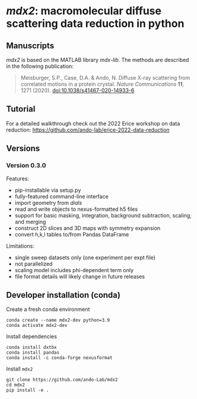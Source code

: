 # *mdx2*: macromolecular diffuse scattering data reduction in python

## Manuscripts

*mdx2* is based on the MATLAB library *mdx-lib*. The methods are described in the following publication:

> Meisburger, S.P., Case, D.A. & Ando, N. Diffuse X-ray scattering from correlated motions in a protein crystal. *Nature Communications* **11**, 1271 (2020). [doi:10.1038/s41467-020-14933-6](https://doi.org/10.1038/s41467-020-14933-6)

## Tutorial

For a detailed walkthrough check out the 2022 Erice workshop on data reduction: https://github.com/ando-lab/erice-2022-data-reduction

## Versions

### Version 0.3.0

Features:
- pip-installable via setup.py
- fully-featured command-line interface
- import geometry from *dials*
- read and write objects to nexus-formatted h5 files
- support for basic masking, integration, background subtraction, scaling, and merging
- construct 2D slices and 3D maps with symmetry expansion
- convert h,k,l tables to/from Pandas DataFrame

Limitations:
- single sweep datasets only (one experiment per expt file)
- not parallelized
- scaling model includes phi-dependent term only
- file format details will likely change in future releases

## Developer installation (conda)

Create a fresh conda environment
```
conda create --name mdx2-dev python=3.9
conda activate mdx2-dev
```

Install dependencies

```
conda install dxtbx
conda install pandas
conda install -c conda-forge nexusformat
```

Install `mdx2`

```
git clone https://github.com/ando-Lab/mdx2
cd mdx2
pip install -e .
```
